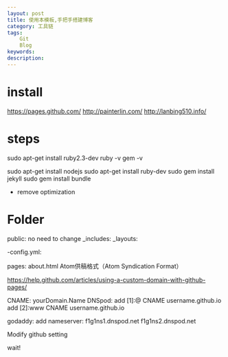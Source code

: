 ```yaml
---
layout: post
title: 使用本模板,手把手搭建博客
category: 工具链
tags: 
    Git
    Blog
keywords: 
description: 
---
```




# install

https://pages.github.com/
http://painterlin.com/
http://lanbing510.info/


# steps



sudo apt-get install ruby2.3-dev
ruby -v
gem -v

sudo apt-get install nodejs
sudo apt-get install ruby-dev
sudo gem install jekyll
sudo gem install bundle


* remove optimization


# Folder
public: no need to change
_includes:
_layouts:

-config.yml: 

pages:
about.html
Atom供稿格式（Atom Syndication Format）

https://help.github.com/articles/using-a-custom-domain-with-github-pages/

CNAME: yourDomain.Name
DNSpod:
add [1]:@ CNAME username.github.io
add [2]:www CNAME username.github.io

godaddy:
add nameserver:
f1g1ns1.dnspod.net
f1g1ns2.dnspod.net

Modify github setting

wait!